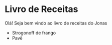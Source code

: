 
# Livro de Receitas
Olá! Seja bem vindo ao livro de receitas do Jonas
* Strogonoff de frango
* Pavê